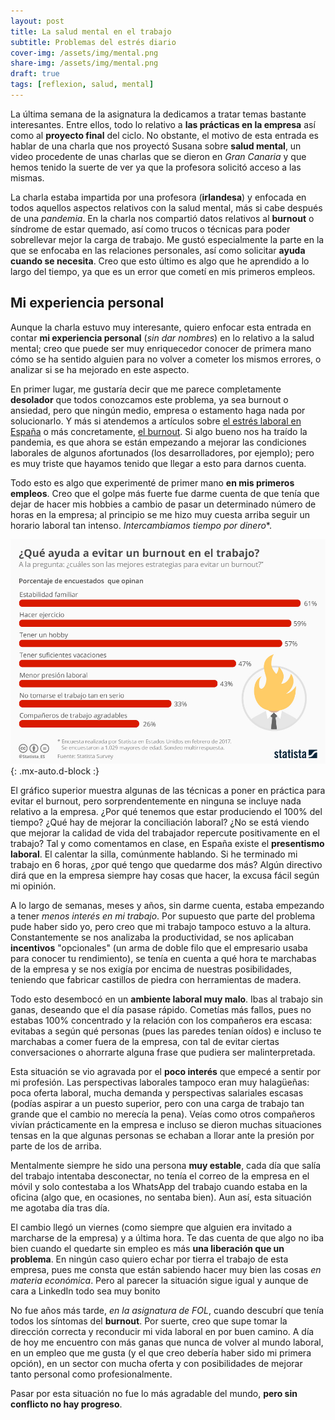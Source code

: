 ```yaml
---
layout: post
title: La salud mental en el trabajo
subtitle: Problemas del estrés diario
cover-img: /assets/img/mental.png
share-img: /assets/img/mental.png
draft: true
tags: [reflexion, salud, mental]
---
```


La última semana de la asignatura la dedicamos a tratar temas bastante interesantes. Entre ellos, todo lo relativo a **las prácticas en la empresa** así como al **proyecto final** del ciclo. No obstante, el motivo de esta entrada es hablar de una charla que nos proyectó Susana sobre **salud mental**, un video procedente de unas charlas que se dieron en *Gran Canaria* y que hemos tenido la suerte de ver ya que la profesora solicitó acceso a las mismas.

La charla estaba impartida por una profesora (**irlandesa**) y enfocada en todos aquellos aspectos relativos con la salud mental, más si cabe después de una *pandemia*. En la charla nos compartió datos relativos al **burnout** o síndrome de estar quemado, así como trucos o técnicas para poder sobrellevar mejor la carga de trabajo. Me gustó especialmente la parte en la que se enfocaba en las relaciones personales, así como solicitar **ayuda cuando se necesita**. Creo que esto último es algo que he aprendido a lo largo del tiempo, ya que es un error que cometí en mis primeros empleos.

## Mi experiencia personal

Aunque la charla estuvo muy interesante, quiero enfocar esta entrada en contar **mi experiencia personal** (*sin dar nombres*) en lo relativo a la salud mental; creo que puede ser muy enriquecedor conocer de primera mano cómo se ha sentido alguien para no volver a cometer los mismos errores, o analizar si se ha mejorado en este aspecto.

En primer lugar, me gustaría decir que me parece completamente **desolador** que todos conozcamos este problema, ya sea burnout o ansiedad, pero que ningún medio, empresa o estamento haga nada por solucionarlo. Y más si atendemos a artículos sobre [el estrés laboral en España](https://iberoeconomia.es/internacional/sindrome-del-burnout-el-45-de-los-espanoles-sufre-estres-laboral/) o más concretamente, [el burnout](https://elpais.com/sociedad/2019/05/27/actualidad/1558956228_933147.html). Si algo bueno nos ha traído la pandemia, es que ahora se están empezando a mejorar las condiciones laborales de algunos afortunados (los desarrolladores, por ejemplo); pero es muy triste que hayamos tenido que llegar a esto para darnos cuenta.

Todo esto es algo que experimenté de primer mano **en mis primeros empleos**. Creo que el golpe más fuerte fue darme cuenta de que tenía que dejar de hacer mis hobbies a cambio de pasar un determinado número de horas en la empresa; al principio se me hizo muy cuesta arriba seguir un horario laboral tan intenso. *Intercambiamos tiempo por dinero**.

![Trucos para evitar el burnout](/assets/img/sts.jpeg){: .mx-auto.d-block :}

El gráfico superior muestra algunas de las técnicas a poner en práctica para evitar el burnout, pero sorprendentemente en ninguna se incluye nada relativo a la empresa. ¿Por qué tenemos que estar produciendo el 100% del tiempo? ¿Qué hay de mejorar la conciliación laboral? ¿No se está viendo que mejorar la calidad de vida del trabajador repercute positivamente en el trabajo? Tal y como comentamos en clase, en España existe el **presentismo laboral**. El calentar la silla, comúnmente hablando. Si he terminado mi trabajo en 6 horas, ¿por qué tengo que quedarme dos más? Algún directivo dirá que en la empresa siempre hay cosas que hacer, la excusa fácil según mi opinión.

A lo largo de semanas, meses y años, sin darme cuenta, estaba empezando a tener *menos interés en mi trabajo*. Por supuesto que parte del problema pude haber sido yo, pero creo que mi trabajo tampoco estuvo a la altura. Constantemente se nos analizaba la productividad, se nos aplicaban **incentivos** "opcionales" (un arma de doble filo que el empresario usaba para conocer tu rendimiento), se tenía en cuenta a qué hora te marchabas de la empresa y se nos exigía por encima de nuestras posibilidades, teniendo que fabricar castillos de piedra con herramientas de madera. 

Todo esto desembocó en un **ambiente laboral muy malo**. Ibas al trabajo sin ganas, deseando que el día pasase rápido. Cometías más fallos, pues no estabas 100% concentrado y la relación con los compañeros era escasa: evitabas a según qué personas (pues las paredes tenían oídos) e incluso te marchabas a comer fuera de la empresa, con tal de evitar ciertas conversaciones o ahorrarte alguna frase que pudiera ser malinterpretada.

Esta situación se vio agravada por el **poco interés** que empecé a sentir por mi profesión. Las perspectivas laborales tampoco eran muy halagüeñas: poca oferta laboral, mucha demanda y perspectivas salariales escasas (podías aspirar a un puesto superior, pero con una carga de trabajo tan grande que el cambio no merecía la pena). Veías como otros compañeros vivían prácticamente en la empresa e incluso se dieron muchas situaciones tensas en la que algunas personas se echaban a llorar ante la presión por parte de los de arriba.

Mentalmente siempre he sido una persona **muy estable**, cada día que salía del trabajo intentaba desconectar, no tenía el correo de la empresa en el móvil y solo contestaba a los WhatsApp del trabajo cuando estaba en la oficina (algo que, en ocasiones, no sentaba bien). Aun así, esta situación me agotaba día tras día.

El cambio llegó un viernes (como siempre que alguien era invitado a marcharse de la empresa) y a última hora. Te das cuenta de que algo no iba bien cuando el quedarte sin empleo es más **una liberación que un problema**. En ningún caso quiero echar por tierra el trabajo de esta empresa, pues me consta que están sabiendo hacer muy bien las cosas *en materia económica*. Pero al parecer la situación sigue igual y aunque de cara a LinkedIn todo sea muy bonito

No fue años más tarde, *en la asignatura de FOL*, cuando descubrí que tenía todos los síntomas del **burnout**. Por suerte, creo que supe tomar la dirección correcta y reconducir mi vida laboral en por buen camino. A día de hoy me encuentro con más ganas que nunca de volver al mundo laboral, en un empleo que me gusta (y el que creo debería haber sido mi primera opción), en un sector con mucha oferta y con posibilidades de mejorar tanto personal como profesionalmente.

Pasar por esta situación no fue lo más agradable del mundo, **pero sin conflicto no hay progreso**.
